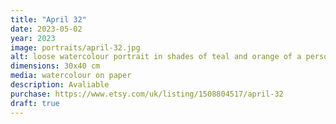 ```yaml
---
title: "April 32"
date: 2023-05-02
year: 2023
image: portraits/april-32.jpg
alt: loose watercolour portrait in shades of teal and orange of a person's face looking down, with strong lighting coming from the left
dimensions: 30x40 cm
media: watercolour on paper
description: Avaliable
purchase: https://www.etsy.com/uk/listing/1508804517/april-32
draft: true
---
```

